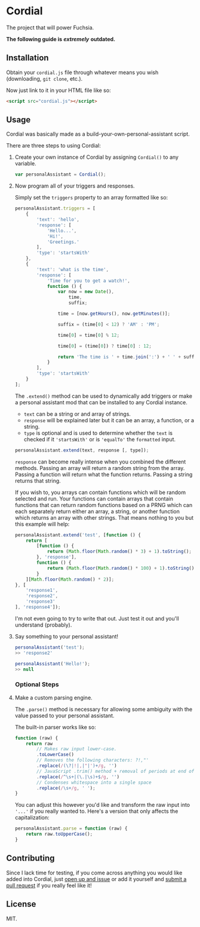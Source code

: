 # Cordial
The project that will power Fuchsia.

**The following guide is** ***extremely*** **outdated.**

## Installation
Obtain your `cordial.js` file through whatever means you wish (downloading, `git clone`, etc.).

Now just link to it in your HTML file like so:

```html
<script src="cordial.js"></script>
```

## Usage
Cordial was basically made as a build-your-own-personal-assistant script.

There are three steps to using Cordial:

1.	Create your own instance of Cordial by assigning `Cordial()` to any variable.

	```javascript
	var personalAssistant = Cordial();
	```

2.	Now program all of your triggers and responses.

	Simply set the `triggers` property to an array formatted like so:

	```javascript
	personalAssistant.triggers = [
		{
			'text': 'hello',
			'response': [
				'Hello...',
				'Hi!',
				'Greetings.'
			],
			'type': 'startsWith'
		},
		{
			'text': 'what is the time',
			'response': [
				'Time for you to get a watch!',
				function () {
					var now = new Date(),
						time,
						suffix;

					time = [now.getHours(), now.getMinutes()];

					suffix = (time[0] < 12) ? 'AM' : 'PM';

					time[0] = time[0] % 12;

					time[0] = (time[0]) ? time[0] : 12;

					return 'The time is ' + time.join(':') + ' ' + suffix + '.';
				}
			],
			'type': 'startsWith'
		}
	];
	```

	The `.extend()` method can be used to dynamically add triggers or make a personal assistant mod that can be installed to any Cordial instance.

	* `text` can be a string or and array of strings.
	* `response` will be explained later but it can be an array, a function, or a string.
	* `type` is optional and is used to determine whether the `text` is checked if it `'startsWith'` or is `'equalTo'` the `formatted` input.

	```javascript
	personalAssistant.extend(text, response [, type]);
	```

	`response` can become really intense when you combined the different methods. Passing an array will return a random string from the array. Passing a function will return what the function returns. Passing a string returns that string.

	If you wish to, you arrays can contain functions which will be random selected and run. Your functions can contain arrays that contain functions that can return random functions based on a PRNG which can each separately return either an array, a string, or another function which returns an array with other strings. That means nothing to you but this example will help:

	```javascript
	personalAssistant.extend('test', [function () {
		return [
			[function () {
				return (Math.floor(Math.random() * 3) + 1).toString();
			}, 'response'],
			function () {
				return (Math.floor(Math.random() * 100) + 1).toString();
			}
		][Math.floor(Math.random() * 2)];
	}, [
		'response1',
		'response2',
		'response3'
	], 'response4']);
	```

	I'm not even going to try to write that out. Just test it out and you'll understand (probably).

3. Say something to your personal assistant!

	```javascript
	personalAssistant('test');
	>> 'response2'

	personalAssistant('Hello!');
	>> null
	```

	### Optional Steps

4. Make a custom parsing engine.

	The `.parse()` method is necessary for allowing some ambiguity with the value passed to your personal assistant.

	The built-in parser works like so:
	```javascript
	function (raw) {
		return raw
			// Makes raw input lower-case.
			.toLowerCase()
			// Removes the following characters: ?!,"'
			.replace(/(\?|!|,|"|')+/g, '')
			// JavaScript .trim() method + removal of periods at end of input
			.replace(/^\s+|(\.|\s)+$/g, '')
			// Condenses whitespace into a single space
			.replace(/\s+/g, ' ');
	}
	```

	You can adjust this however you'd like and transform the raw input into `'...'` if you really wanted to. Here's a version that only affects the capitalization:

	```javascript
	personalAssistant.parse = function (raw) {
		return raw.toUpperCase();
	}
	```

## Contributing
Since I lack time for testing, if you come across anything you would like added into Cordial, just [open up and issue](https://github.com/Loquacious/Cordial/issues/new) or add it yourself and [submit a pull request](https://github.com/Loquacious/Cordial/compare) if you really feel like it!

## License
MIT.

